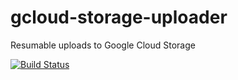 # gcloud-storage-uploader
Resumable uploads to Google Cloud Storage

[![Build Status](https://travis-ci.org/bhstahl/gcloud-storage-uploader.svg?branch=master)](https://travis-ci.org/bhstahl/gcloud-storage-uploader)

